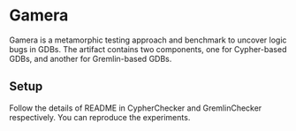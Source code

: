 # Gamera

Gamera is a metamorphic testing approach and benchmark to uncover logic bugs in GDBs. The artifact contains two components, one for Cypher-based GDBs, and another for Gremlin-based GDBs.

## Setup

Follow the details of README in CypherChecker and GremlinChecker respectively. You can reproduce the experiments.
